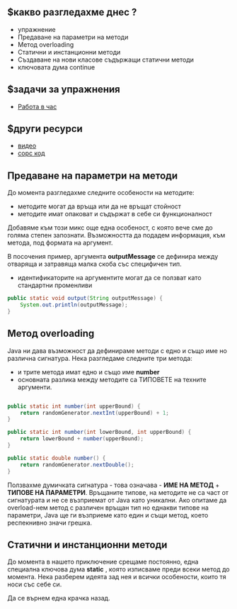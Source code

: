## $какво разгледахме днес ?
- упражнение
- Предаване на параметри на методи
- Метод overloading
- Статични и инстанционни методи
- Създаване на нови класове съдържащи статични методи
- ключовата дума continue

## $задачи за упражнения
- [Работа в час](https://github.com/mihail-petrov/netit-webdev-java/tree/master/22-23/%40semester_1/week-06-2/cw)


## $други ресурси
- [видео](https://drive.google.com/file/d/1aaZdCd3Uk_1wlH0mIpcYT9fock4Wn_mt/view?usp=sharing)
- [сорс код](https://github.com/mihail-petrov/netit-webdev-java/tree/master/22-23/%40semester_1/week-06-2/source)


## Предаване на параметри на методи
 До момента разгледахме следните особености на методите:
 - методите могат да връща или да не връщат стойност
 - методите имат опаковат и съдържат в себе си функционалност

Добавяме към този микс още една особеност, с която вече сме до голяма степен запознати. Възможността да подадем информация, към метода, под формата на аргумент.

В посочения пример, аргумента **outputMessage** се дефинира между отваряща и затравяща малка скоба със специфичен тип.
- идентификаторите на аргументите могат да се ползват като стандартни променливи

```java
public static void output(String outputMessage) {
    System.out.println(outputMessage);
}
```

## Метод overloading

Java ни дава възможност да дефинираме методи с едно и също име но различна сигнатура. Нека разгледаме следните три метода:
- и трите метода имат едно и също име **number**
- основната разлика между методите са ТИПОВЕТЕ на техните аргументи. 

```java

public static int number(int upperBound) {
    return randomGenerator.nextInt(upperBound) + 1;
}

public static int number(int lowerBound, int upperBound) {
    return lowerBound + number(upperBound);
}

public static double number() {
    return randomGenerator.nextDouble();
}

```

Ползвахме думичката сигнатура - това означава - **ИМЕ НА МЕТОД** + **ТИПОВЕ НА ПАРАМЕТРИ**. Връщаните типове, на методите не са част от сигнатурата и не се възприемат от Java като уникални. Ако опитаме да overload-нем метод с различен връщан тип но еднакви типове на параметри, Java ще ги възприеме като един и същи метод, което респекнивно значи грешка. 

## Статични и инстанционни методи

До момента в нашето приключение срещаме постоянно, една специална ключова дума **static** , която изписваме преди всеки метод до момента. Нека разберем идеята зад нея и всички особености, които тя носи със себе си. 

Да се върнем една крачка назад. 

```java
```